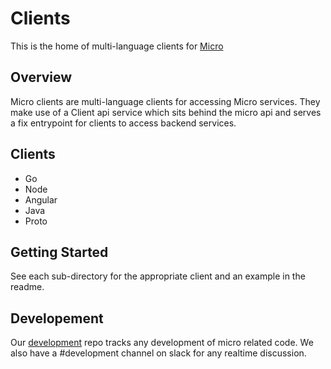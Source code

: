 # Clients

This is the home of multi-language clients for [Micro](https://github.com/micro/micro)

## Overview

Micro clients are multi-language clients for accessing Micro services. They make use of 
a Client api service which sits behind the micro api and serves a fix entrypoint 
for clients to access backend services.

## Clients

- Go
- Node
- Angular
- Java
- Proto

## Getting Started

See each sub-directory for the appropriate client and an example in the readme.

## Developement

Our [development](https://github.com/micro/development/blob/master/design/clients.md) repo tracks any development of micro related code. We also have a #development channel on slack for any realtime discussion.

